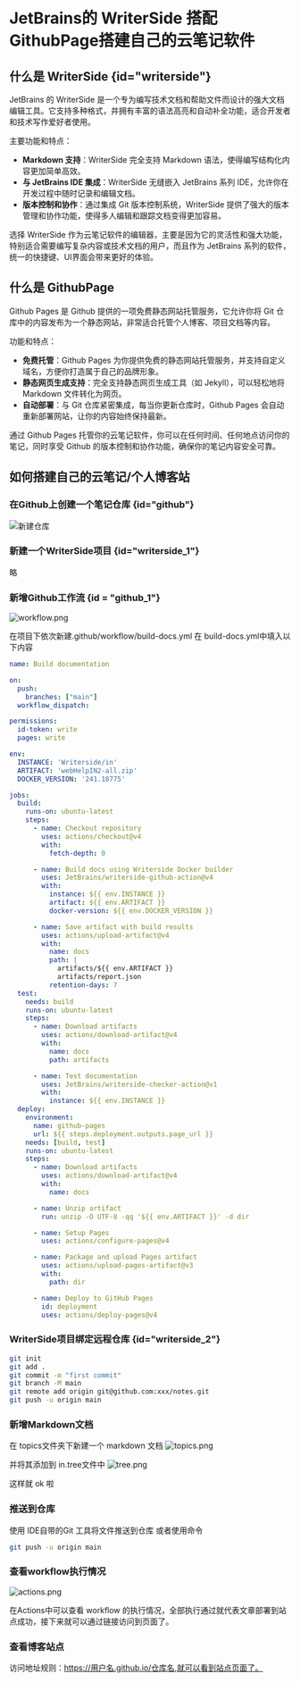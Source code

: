 # JetBrains的 WriterSide 搭配 GithubPage搭建自己的云笔记软件
## 什么是 WriterSide {id="writerside"}
JetBrains 的 WriterSide 是一个专为编写技术文档和帮助文件而设计的强大文档编辑工具。它支持多种格式，并拥有丰富的语法高亮和自动补全功能，适合开发者和技术写作爱好者使用。

主要功能和特点：
- **Markdown 支持**：WriterSide 完全支持 Markdown 语法，使得编写结构化内容更加简单高效。
- **与 JetBrains IDE 集成**：WriterSide 无缝嵌入 JetBrains 系列 IDE，允许你在开发过程中随时记录和编辑文档。
- **版本控制和协作**：通过集成 Git 版本控制系统，WriterSide 提供了强大的版本管理和协作功能，使得多人编辑和跟踪文档变得更加容易。

选择 WriterSide 作为云笔记软件的编辑器，主要是因为它的灵活性和强大功能，特别适合需要编写复杂内容或技术文档的用户，而且作为 JetBrains 系列的软件，统一的快捷键、UI界面会带来更好的体验。
## 什么是 GithubPage
Github Pages 是 Github 提供的一项免费静态网站托管服务，它允许你将 Git 仓库中的内容发布为一个静态网站，非常适合托管个人博客、项目文档等内容。

功能和特点：
- **免费托管**：Github Pages 为你提供免费的静态网站托管服务，并支持自定义域名，方便你打造属于自己的品牌形象。
- **静态网页生成支持**：完全支持静态网页生成工具（如 Jekyll），可以轻松地将 Markdown 文件转化为网页。
- **自动部署**：与 Git 仓库紧密集成，每当你更新仓库时，Github Pages 会自动重新部署网站，让你的内容始终保持最新。

通过 Github Pages 托管你的云笔记软件，你可以在任何时间、任何地点访问你的笔记，同时享受 Github 的版本控制和协作功能，确保你的笔记内容安全可靠。
## 如何搭建自己的云笔记/个人博客站
### 在Github上创建一个笔记仓库 {id="github"}
![新建仓库](repo.png)
### 新建一个WriterSide项目 {id="writerside_1"}
略
### 新增Github工作流 {id = "github_1"}
![workflow.png](workflow.png)

在项目下依次新建.github/workflow/build-docs.yml
在 build-docs.yml中填入以下内容
```yaml
name: Build documentation

on:
  push:
    branches: ["main"]
  workflow_dispatch:

permissions:
  id-token: write
  pages: write

env:
  INSTANCE: 'Writerside/in'
  ARTIFACT: 'webHelpIN2-all.zip'
  DOCKER_VERSION: '241.18775'

jobs:
  build:
    runs-on: ubuntu-latest
    steps:
      - name: Checkout repository
        uses: actions/checkout@v4
        with:
          fetch-depth: 0

      - name: Build docs using Writerside Docker builder
        uses: JetBrains/writerside-github-action@v4
        with:
          instance: ${{ env.INSTANCE }}
          artifact: ${{ env.ARTIFACT }}
          docker-version: ${{ env.DOCKER_VERSION }}

      - name: Save artifact with build results
        uses: actions/upload-artifact@v4
        with:
          name: docs
          path: |
            artifacts/${{ env.ARTIFACT }}
            artifacts/report.json
          retention-days: 7
  test:
    needs: build
    runs-on: ubuntu-latest
    steps:
      - name: Download artifacts
        uses: actions/download-artifact@v4
        with:
          name: docs
          path: artifacts

      - name: Test documentation
        uses: JetBrains/writerside-checker-action@v1
        with:
          instance: ${{ env.INSTANCE }}
  deploy:
    environment:
      name: github-pages
      url: ${{ steps.deployment.outputs.page_url }}
    needs: [build, test]
    runs-on: ubuntu-latest
    steps:
      - name: Download artifacts
        uses: actions/download-artifact@v4
        with:
          name: docs

      - name: Unzip artifact
        run: unzip -O UTF-8 -qq '${{ env.ARTIFACT }}' -d dir

      - name: Setup Pages
        uses: actions/configure-pages@v4

      - name: Package and upload Pages artifact
        uses: actions/upload-pages-artifact@v3
        with:
          path: dir

      - name: Deploy to GitHub Pages
        id: deployment
        uses: actions/deploy-pages@v4
```
### WriterSide项目绑定远程仓库 {id="writerside_2"}
```Bash
git init
git add .
git commit -m "first commit"
git branch -M main
git remote add origin git@github.com:xxx/notes.git
git push -u origin main
```
### 新增Markdown文档
在 topics文件夹下新建一个 markdown 文档
![topics.png](topics.png)

并将其添加到 in.tree文件中
![tree.png](tree.png)

这样就 ok 啦
### 推送到仓库
使用 IDE自带的Git 工具将文件推送到仓库
或者使用命令
```Bash
git push -u origin main
```
### 查看workflow执行情况
![actions.png](actions.png)

在Actions中可以查看 workflow 的执行情况，全部执行通过就代表文章部署到站点成功，接下来就可以通过链接访问到页面了。
### 查看博客站点
访问地址规则：https://用户名.github.io/仓库名,就可以看到站点页面了。

